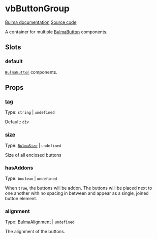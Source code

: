 # vbButtonGroup

[Bulma documentation](https://bulma.io/documentation/elements/button/#list-of-buttons)
[Source code](https://github.com/csc530/vuebulma/blob/main/src/components/containers/BulmaButtonGroup.vue)

A container for multiple [BulmaButton](../elements/BulmaButton.md) components.

## Slots

### default

[`BulmaButton`](../elements/BulmaButton.md) components.

## Props

### [tag](../../types/common_types.md#tag)

Type: `string` | `undefined`

Default: `div`

### [size](../../types/common_types.md#bulmasize)

Type: [`BulmaSize`](../../types/common_types.md#bulmasize) | `undefined`

Size of all enclosed buttons

### hasAddons

Type: `boolean` | `undefined`

When `true`, the buttons will be addon. The buttons will be placed next to one another with no spacing in between and
appear as a single, joined button element.

### alignment

Type: [BulmaAlignment](../../types/common_types.md#bulmaalignment) | `undefined`

The alignment of the buttons.

